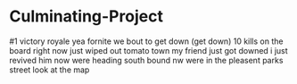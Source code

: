# Culminating-Project
#1 victory royale yea fornite we bout to get down (get down)
10 kills on the board right now just wiped out tomato town
my friend just got downed i just revived him now were heading south bound
nw were in the pleasent parks street look at the map
